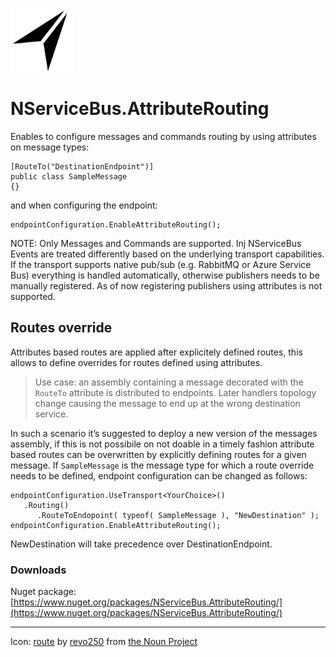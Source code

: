 <img src="assets/icon.png" width="100" />

# NServiceBus.AttributeRouting

Enables to configure messages and commands routing by using attributes on message types:

```
[RouteTo("DestinationEndpoint")]
public class SampleMessage
{}
```

and when configuring the endpoint:

```
endpointConfiguration.EnableAttributeRouting();
```

NOTE: Only Messages and Commands are supported. Inj NServiceBus Events are treated differently based on the underlying transport capabilities. If the transport supports native pub/sub (e.g. RabbitMQ or Azure Service Bus) everything is handled automatically, otherwise publishers needs to be manually registered. As of now registering publishers using attributes is not supported.

## Routes override

Attributes based routes are applied after explicitely defined routes, this allows to define overrides for routes defined using attributes.

> Use case: an assembly containing a message decorated with the `RouteTo` attribute is distributed to endpoints. Later handlers topology change causing the message to end up at the wrong destination service.

In such a scenario it’s suggested to deploy a new version of the messages assembly, if this is not possibile on not doable in a timely fashion attribute based routes can be overwritten by explicitly defining routes for a given message. If `SampleMessage` is the message type for which a route override needs to be defined, endpoint configuration can be changed as follows:

```
endpointConfiguration.UseTransport<YourChoice>()
   .Routing()
      .RouteToEndopoint( typeof( SampleMessage ), "NewDestination" );
endpointConfiguration.EnableAttributeRouting();
```

NewDestination will take precedence over DestinationEndpoint.

### Downloads

Nuget package: [https://www.nuget.org/packages/NServiceBus.AttributeRouting/](https://www.nuget.org/packages/NServiceBus.AttributeRouting/)

---

Icon: [route](https://thenounproject.com/search/?q=route&i=1720675) by [revo250](https://thenounproject.com/revo125cc/) from [the Noun Project](https://thenounproject.com/)
